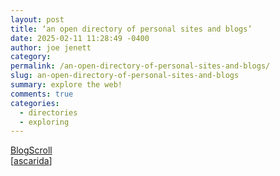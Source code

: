 ```yaml
---
layout: post
title: ‘an open directory of personal sites and blogs’
date: 2025-02-11 11:28:49 -0400
author: joe jenett
category: 
permalink: /an-open-directory-of-personal-sites-and-blogs/
slug: an-open-directory-of-personal-sites-and-blogs
summary: explore the web!
comments: true
categories:
  - directories
  - exploring
---
```

<a title="BlogScroll - Personal Blog &amp; Site Directory" href="https://blogscroll.com/">BlogScroll</a><br>[<a title="source" href="https://pinboard.in/u:ascarida">ascarida</a>]





<a style="display:none;" href="https://brid.gy/publish/mastodon"><small>(cross-posted to mastodon)</small></a>